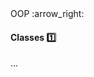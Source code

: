 <link rel="stylesheet" href="{{baseUrl}}/css/textbook.css">

<div class="website-content">

<div id="path">OOP :arrow_right: </div>

<div id="title">

#### Classes :one:

</div>

<div id="body">

...

</div>

</div>
